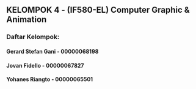 ## KELOMPOK 4 - (IF580-EL) Computer Graphic & Animation
### Daftar Kelompok:
#### Gerard Stefan Gani                                 - 00000068198
#### Jovan Fidello                                      - 00000067827
#### Yohanes Riangto                                    - 00000065501
